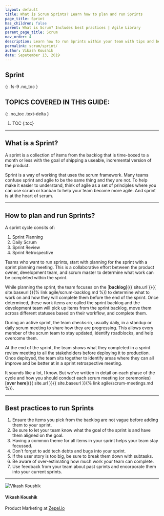 ```yaml
---
layout: default
title: What is Scrum Sprints? Learn how to plan and run Sprints
page_title: Sprint
has_children: false
parent: What is Scrum? Includes best practices | Agile Library
parent_page_title: Scrum
nav_order: 4
description: Learn how to run Sprints within your team with tips and best practices.
permalink: scrum/sprint/
author: Vikash Koushik
date: Sepetember 13, 2019
---
```


## Sprint
{: .fs-9 .no_toc }

## TOPICS COVERED IN THIS GUIDE:
{: .no_toc .text-delta }

1. TOC
{:toc}

---

## What is a Sprint?
A sprint is a collection of items from the backlog that is time-boxed to a month or less with the goal of shipping a useable, incremental version of the product.

Sprint is a way of working that uses the scrum framework. Many teams confuse sprint and agile to be the same thing and they are not. To help make it easier to understand, think of agile as a set of principles where you can use scrum or kanban to help your team become more agile. And sprint is at the heart of scrum.

---

## How to plan and run Sprints?

A sprint cycle consits of:

1. Sprint Planning
1. Daily Scrum
1. Sprint Review
1. Sprint Retrospective

Teams who want to run sprints, start with planning for the sprint with a sprint planning meeting. This is a collaborative effort between the product owner, development team, and scrum master to determine what work can be completed within the sprint.

While planning the sprint, the team focuses on the [**backlog**]({{ site.url }}{{ site.baseurl }}{% link agile/scrum-backlog.md %}) to determine what to work on and how they will complete them before the end of the sprint. Once determined, these work items are called the sprint backlog and the development team will pick up items from the sprint backlog, move them across different statuses based on their workflow, and complete them.

During an active sprint, the team checks-in, usually daily, in a standup or daily scrum meeting to share how they are progressing. This allows every member of the scrum team to stay updated, identify roadblocks, and help overcome them.

At the end of the sprint, the team shows what they completed in a sprint review meeting to all the stakeholders before deploying it to production. Once deployed, the team sits together to identify areas where they can all improve and be better at in a sprint retrospective meeting.

It sounds like a lot, I know. But we've written in detail on each phase of the cycle and how you should conduct each scrum meeting (or ceremonies) [**over here**]({{ site.url }}{{ site.baseurl }}{% link agile/scrum-meetings.md %}).

---

## Best practices to run Sprints

1. Ensure the items you pick from the backlog are not vague before adding them to your sprint.
1. Be sure to let your team know what the goal of the sprint is and have them aligned on the goal.
1. Having a common theme for all items in your sprint helps your team stay focussed.
1. Don't forget to add tech debts and bugs into your sprint.
1. If the user story is too big, be sure to break them down with subtasks.
1. Be aware of over-estimating how much work your team can complete.
1. Use feedback from your team about past sprints and encorporate them into your current sprints.

---

<section class="author-card">
        <img class="author-profile-image" src="/agile/assets/uploads/vikashkoushik.jpeg" alt="Vikash Koushik">
        <section class="author-card-content">
        <h4 class="author-card-name">Vikash Koushik</h4>
            <p>Product Marketing at <a href="https://zepel.io/">Zepel.io</a></p>
    </section>
</section>